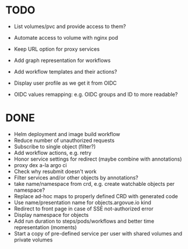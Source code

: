 # TODO

* List volumes/pvc and provide access to them?
* Automate access to volume with nginx pod

* Keep URL option for proxy services
* Add graph representation for workflows
* Add workflow templates and their actions?
* Display user profile as we get it from OIDC
* OIDC values remapping: e.g. OIDC groups and ID to more readable?

# DONE

* Helm deployment and image build workflow
* Reduce number of unauthorized requests
* Subscribe to single object (filter?)
* Add workflow actions, e.g. retry
* Honor service settings for redirect (maybe combine with annotations)
* proxy dex a-la argo ci
* Check why resubmit doesn't work
* Filter services and/or other objects by annotations?
* take name/namespace from crd, e.g. create watchable objects per namespace?
* Replace ad-hoc maps to properly defined CRD with generated code
* Use name/presentation name for objects.argovue.io kind
* Redirect to front page in case of SSE not-authorized error
* Display namespace for objects
* Add run duration to steps/pods/workflows and better time representation (moments)
* Start a copy of pre-defined service per user with shared volumes and private volumes
